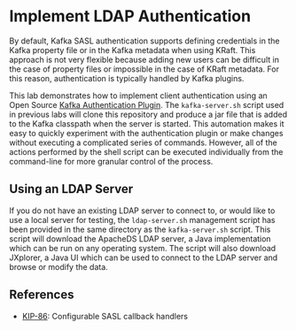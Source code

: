 # Implement LDAP Authentication

By default, Kafka SASL authentication supports defining credentials in the Kafka
property file or in the Kafka metadata when using KRaft.  This approach is not
very flexible because adding new users can be difficult in the case of property
files or impossible in the case of KRaft metadata.  For this reason, authentication
is typically handled by Kafka plugins.

This lab demonstrates how to implement client authentication using an Open Source
[Kafka Authentication Plugin](https://github.com/sassoftware/kafka-authentication-plugin).
The `kafka-server.sh` script used in previous labs will clone this repository and produce
a jar file that is added to the Kafka classpath when the server is started.  This
automation makes it easy to quickly experiment with the authentication plugin or make
changes without executing a complicated series of commands.  However, all of the
actions performed by the shell script can be executed individually from the command-line
for more granular control of the process.

## Using an LDAP Server

If you do not have an existing LDAP server to connect to, or would like to use
a local server for testing, the `ldap-server.sh` management script has been provided
in the same directory as the `kafka-server.sh` script.  This script will download
the ApacheDS LDAP server, a Java implementation which can be run on any operating
system.  The script will also download JXplorer, a Java UI which can be used to
connect to the LDAP server and browse or modify the data.


## References

* [KIP-86](https://cwiki.apache.org/confluence/pages/viewpage.action?pageId=65874679): Configurable SASL callback handlers

